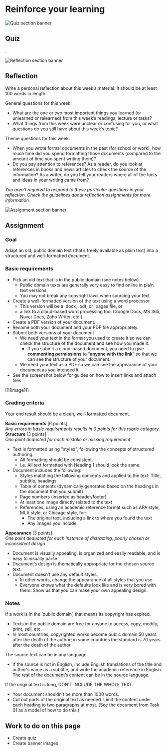 # Reinforce your learning

![Quiz section banner](../images/quiz-section-banner.png)

## Quiz

.

![Reflection section banner](../images/reflection-section-banner.png)

## Reflection

Write a personal reflection about this week’s material. It should be at least 100 words in length.

General questions for this week:

* What are the one or two most important things you learned (or unlearned or relearned) from this week’s readings, lecture or tasks?  
* What things from this week were unclear or confusing for you, or what questions do you still have about this week’s topic?

Theme questions for this week:

* When you wrote formal documents in the past (for school or work), how much time did you spend formatting those documents (compared to the amount of time you spent writing them)?  
* Do you pay attention to references? As a reader, do you look at references in books and news articles to check the source of the information? As a writer, do you tell your readers where all of the facts and ideas in your writing came from?

*You aren’t required to respond to these particular questions in your reflection. Check the guidelines about reflection assignments for more information.*

![Assignment section banner](../images/assignment-section-banner.png)

## Assignment

### Goal

Adapt an old, public domain text (that’s freely available as plain text) into a structured and well-formatted document.

### Basic requirements

* Pick an old text that is in the public domain (see notes below).  
  * Public domain texts are generally very easy to find online in plain text versions.  
  * You may not break any copyright laws when sourcing your text.  
* Create a well-formatted version of the text using a word processor.  
  * This version will be a .docx, .odt, or .pages file, or   
  * a link to a cloud-based word processing tool (Google Docs, MS 365, Naver Docs, Zoho Writer, etc.)  
* Create a PDF version of your document.  
* Rename both your document and your PDF file appropriately.   
* Submit both versions of your document  
  * We need your text in the format you used to create it so we can check the structure of the document and see how you made it.  
    * If you submit a cloud-based document, you need to give **commenting permissions** to “**anyone with the link**” so that we can see the structure of your document.  
  * We need your text as a PDF so we can see the appearance of your document as you intended it.  
* See the screenshot below for guides on how to insert links and attach files

![][image11]

### Grading criteria

Your end result should be a clean, well-formatted document.

**Basic requirements** \[6 points\]  
*Any errors in basic requirements results in 0 points for this rubric category.*  
**Structure** \[3 points\]  
*One point deducted for each mistake or missing requirement*

* Text is formatted using "styles", following the concepts of structured authoring.  
  * All formatting should be consistent.  
  * i.e. All text formatted with Heading 1 should look the same.  
* Document includes the following:  
  * Styles matching the following concepts and applied to the text: Title, subtitle, headings  
  * Table of contents (dynamically generated based on the headings in the document that you submit)  
  * Page numbers (inserted as header/footer)  
  * At least one image directly related to the text  
  * References, using an academic reference format such as APA style, MLA style, or Chicago style, for:  
    * The original text, including a link to where you found the text  
    * Any images you include

**Appearance** \[3 points\]  
*One point deducted for each instance of distracting, poorly chosen or inconsistent design*

* Document is visually appealing, is organized and easily readable, and is easy to visually parse  
* Document’s design is thematically appropriate for the chosen source text.  
* Document doesn’t use any default styles.  
  * In other words, change the appearance of all styles that you use.  
  * Everyone knows what the defaults look like and is very bored with them. Show us that you can make your own appealing design.

### Notes

If a work is in the ‘public domain’, that means its copyright has expired.

* Texts in the public domain are free for anyone to access, copy, modify, print, sell, etc.  
* In most countries, copyrighted works become public domain 50 years after the death of the author; in some countries the standard is 70 years after the death of the author.

The source text can be in any language.

* If the source is not in English, include English translations of the title and author's name as a subtitle, and write the academic reference in English. The rest of the document’s content can be in the source language.

If the original text is long, DON'T INCLUDE THE WHOLE TEXT.

* Your document shouldn’t be more than 1000 words.  
* Cut out parts of the original text as needed. Limit the content under each heading to two paragraphs at most. (See the document from Task 01 as a model of how to do this.)

## Work to do on this page

* Create quiz
* Create banner images
